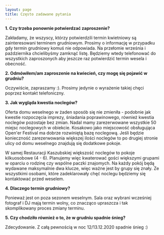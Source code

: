 ```yaml
---
layout: page
title: Często zadawane pytania
---
```


**1. Czy trzeba ponownie potwierdzać zaproszenie?**

Zakładamy, że wszyscy, którzy potwierdzili termin kwietniowy są zainteresowani terminem grudniowym. Prosimy o informację w przypadku gdy termin grudniowy komuś nie odpowiada.
Na przełomie września i października chcielibyśmy zamknąć listę. Będziemy wtedy telefonować do wszystkich zaproszonych aby jeszcze raz potwierdzić termin wesela i obecność.

**2. Odmówiłem/am zaproszenie na kwiecień, czy mogę się pojawić w grudniu?**

Oczywiście, zapraszamy :). Prosimy jedynie o wyrażenie takiej chęci poprzez kontakt telefoniczny.

**3. Jak wygląda kwestia noclegów?**

Oferta domu weselnego w żaden sposób się nie zmieniła - podobnie jak kwestie rozpoczęcia imprezy, śniadania poprawinowego, również kwestia noclegów pozostaje bez zmian. Nadal mamy zarezerwowane wszystkie 50 miejsc noclegowych w obiekcie.
Kosakowo jako miejscowość obsługująca Open'er Festival ma dobrze rozwiniętą bazę noclegową. Jeśli będzie konieczność zarezerwowania większej ilości noclegów to po drugiej stronie ulicy od domu weselnego znajdują się dodatkowe pokoje.

W samej Restauracji Kaszubskiej większość noclegów to pokoje kilkuosobowe (4 - 6). Planujemy więc kwaterować gości większymi grupami w oparciu o rodzinę czy wspólne paczki znajomych. Na każdy pokój będą wydawane maksymalnie dwa klucze, więc ważne jest by grupy się znały.
Ze wszystkimi osobami, które zadeklarowały chęć noclegu będziemy się kontaktować przed weselem.

**4. Dlaczego termin grudniowy?**

Ponieważ jest on poza sezonem weselnym. Sala oraz wybrani wcześniej fotograf i DJ mają termin wolny, co znacząco upraszcza i tak skomplikowany proces zmiany terminu.

**5. Czy chodziło również o to, że w grudniu spadnie śnieg?**

Zdecydowanie. Z całą pewnością w noc 12/13.12.2020 spadnie śnieg :)
